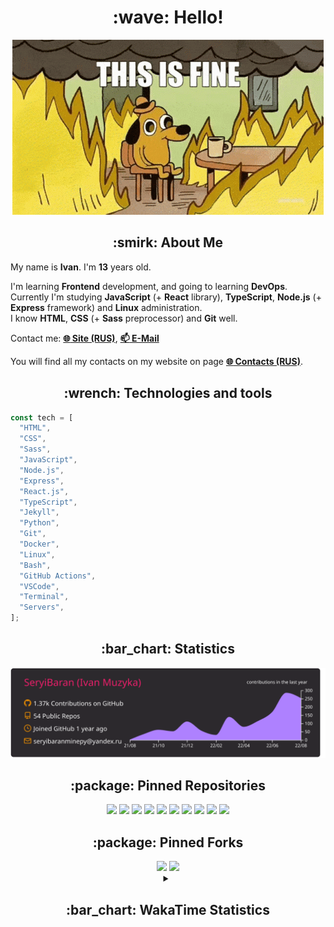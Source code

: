 <h1 align="center">:wave: Hello!</h1>

<p align="center"><img src="images/this-is-fine.gif" /></p>

<h2 align="center">:smirk: About Me</h2>

My name is **Ivan**. I'm **13** years old.

I'm learning **Frontend** development, and going to learning **DevOps**.  
Currently I'm studying **JavaScript** (+ **React** library), **TypeScript**, **Node.js** (+ **Express** framework) and **Linux** administration.  
I know **HTML**, **CSS** (+ **Sass** preprocessor) and **Git** well.

Contact me: [**:globe_with_meridians: Site (RUS)**](https://seryibaran.github.io), [**:mailbox: E-Mail**](mailto:seryibaranminepy@yandex.ru)

You will find all my contacts on my website on page [**:globe_with_meridians: Contacts (RUS)**](https://seryibaran.github.io/contacts).

<h2 align="center">:wrench: Technologies and tools</h2>

```js
const tech = [
  "HTML",
  "CSS",
  "Sass",
  "JavaScript",
  "Node.js",
  "Express",
  "React.js",
  "TypeScript",
  "Jekyll",
  "Python",
  "Git",
  "Docker",
  "Linux",
  "Bash",
  "GitHub Actions",
  "VSCode",
  "Terminal",
  "Servers",
];
```

<h2 align="center">:bar_chart: Statistics</h2>

<div align="center">
  <img src="https://raw.githubusercontent.com/SeryiBaran/seryibaran/master/profile-summary-card-output/monokai/0-profile-details.svg" />
</div>

<h2 align="center">:package: Pinned Repositories</h2>

<div align="center">
  <a href="https://github.com/SeryiBaran/seryibaran.github.io"><img src="https://github-readme-stats.vercel.app/api/pin/?username=SeryiBaran&repo=seryibaran.github.io" /></a>
  <a href="https://github.com/SeryiBaran/useUseful.js"><img src="https://github-readme-stats.vercel.app/api/pin/?username=SeryiBaran&repo=useUseful.js" /></a>
  <a href="https://github.com/SeryiBaran/Standard.css"><img src="https://github-readme-stats.vercel.app/api/pin/?username=SeryiBaran&repo=Standard.css" /></a>
  <a href="https://github.com/SeryiBaran/tg-it-chats"><img src="https://github-readme-stats.vercel.app/api/pin/?username=SeryiBaran&repo=tg-it-chats" /></a>
  <a href="https://github.com/SeryiBaran/dotfiles"><img src="https://github-readme-stats.vercel.app/api/pin/?username=SeryiBaran&repo=dotfiles" /></a>
  <a href="https://github.com/SeryiBaran/tools"><img src="https://github-readme-stats.vercel.app/api/pin/?username=SeryiBaran&repo=tools" /></a>
  <a href="https://github.com/SeryiBaran/ddtReactCourse"><img src="https://github-readme-stats.vercel.app/api/pin/?username=SeryiBaran&repo=ddtReactCourse" /></a>
  <a href="https://github.com/SeryiBaran/ivan-pylight-shot"><img src="https://github-readme-stats.vercel.app/api/pin/?username=SeryiBaran&repo=ivan-pylight-shot" /></a>
  <a href="https://github.com/SeryiBaran/mock-api"><img src="https://github-readme-stats.vercel.app/api/pin/?username=SeryiBaran&repo=mock-api" /></a>
  <a href="https://github.com/SeryiBaran/learn-web"><img src="https://github-readme-stats.vercel.app/api/pin/?username=SeryiBaran&repo=learn-web" /></a>
</div>

<h2 align="center">:package: Pinned Forks</h2>

<div align="center">
  <a href="https://github.com/Erghel/Answerius"><img src="https://github-readme-stats.vercel.app/api/pin/?username=Erghel&repo=Answerius" /></a>
  <a href="https://github.com/f5ociety/Trydex"><img src="https://github-readme-stats.vercel.app/api/pin/?username=f5ociety&repo=Trydex" /></a>
</div>

<details>
  <summary align="center"><h2>:bar_chart: WakaTime Statistics</h2></summary>

<!--START_SECTION:waka-->
![Code Time](http://img.shields.io/badge/Code%20Time-84%20hrs%2019%20mins-blue)

![Profile Views](http://img.shields.io/badge/Profile%20Views-5-blue)

**🐱 My GitHub Data** 

> 🏆 1,089 Contributions in the Year 2022
 > 
> 📦 303.8 kB Used in GitHub's Storage 
 > 
> 🚫 Not Opted to Hire
 > 
> 📜 63 Public Repositories 
 > 
> 🔑 1 Private Repository 
 > 
**I'm an Early 🐤** 

```text
🌞 Morning    204 commits    █████░░░░░░░░░░░░░░░░░░░░   20.42% 
🌆 Daytime    486 commits    ████████████░░░░░░░░░░░░░   48.65% 
🌃 Evening    305 commits    ███████░░░░░░░░░░░░░░░░░░   30.53% 
🌙 Night      4 commits      ░░░░░░░░░░░░░░░░░░░░░░░░░   0.4%

```
📅 **I'm Most Productive on Wednesday** 

```text
Monday       152 commits    ███░░░░░░░░░░░░░░░░░░░░░░   15.22% 
Tuesday      113 commits    ██░░░░░░░░░░░░░░░░░░░░░░░   11.31% 
Wednesday    206 commits    █████░░░░░░░░░░░░░░░░░░░░   20.62% 
Thursday     120 commits    ███░░░░░░░░░░░░░░░░░░░░░░   12.01% 
Friday       173 commits    ████░░░░░░░░░░░░░░░░░░░░░   17.32% 
Saturday     121 commits    ███░░░░░░░░░░░░░░░░░░░░░░   12.11% 
Sunday       114 commits    ██░░░░░░░░░░░░░░░░░░░░░░░   11.41%

```


📊 **This Week I Spent My Time On** 

```text
⌚︎ Time Zone: Europe/Moscow

💬 Programming Languages: 
JavaScript               1 hr 11 mins        ████████░░░░░░░░░░░░░░░░░   33.21% 
HTML                     50 mins             █████░░░░░░░░░░░░░░░░░░░░   23.36% 
YAML                     28 mins             ███░░░░░░░░░░░░░░░░░░░░░░   13.3% 
JSON                     17 mins             ██░░░░░░░░░░░░░░░░░░░░░░░   8.12% 
Markdown                 13 mins             █░░░░░░░░░░░░░░░░░░░░░░░░   6.46%

🔥 Editors: 
Sublime Text             2 hrs 25 mins       ████████████████░░░░░░░░░   67.46% 
VS Code                  1 hr 10 mins        ████████░░░░░░░░░░░░░░░░░   32.54%

🐱‍💻 Projects: 
browsersync-gui          1 hr 44 mins        ████████████░░░░░░░░░░░░░   48.56% 
Trydex                   41 mins             ████░░░░░░░░░░░░░░░░░░░░░   19.44% 
cpp-xterm-run            15 mins             █░░░░░░░░░░░░░░░░░░░░░░░░   6.95% 
seryibaran.github.io     14 mins             █░░░░░░░░░░░░░░░░░░░░░░░░   6.86% 
express-test             9 mins              █░░░░░░░░░░░░░░░░░░░░░░░░   4.33%

💻 Operating System: 
Linux                    3 hrs 35 mins       █████████████████████████   100.0%

```

**I Mostly Code in JavaScript** 

```text
JavaScript               17 repos            ████████░░░░░░░░░░░░░░░░░   32.08% 
HTML                     12 repos            █████░░░░░░░░░░░░░░░░░░░░   22.64% 
SCSS                     6 repos             ██░░░░░░░░░░░░░░░░░░░░░░░   11.32% 
Python                   5 repos             ██░░░░░░░░░░░░░░░░░░░░░░░   9.43% 
CSS                      3 repos             █░░░░░░░░░░░░░░░░░░░░░░░░   5.66%

```


**Timeline**

![Chart not found](https://raw.githubusercontent.com/SeryiBaran/SeryiBaran/master/charts/bar_graph.png) 


 Last Updated on 23/08/2022 12:43:00 UTC
<!--END_SECTION:waka-->

</details>
